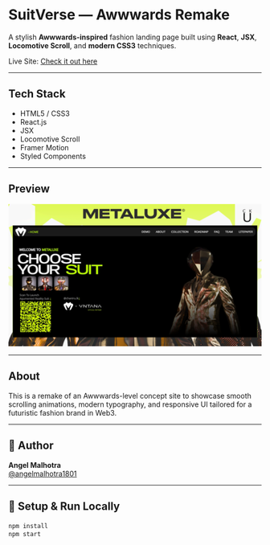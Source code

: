 # SuitVerse — Awwwards Remake

A stylish **Awwwards-inspired** fashion landing page built using **React**, **JSX**, **Locomotive Scroll**, and **modern CSS3** techniques.

Live Site: [Check it out here](https://suit-verse.vercel.app)

---

## Tech Stack

- HTML5 / CSS3
- React.js
- JSX
- Locomotive Scroll
- Framer Motion
- Styled Components

---

## Preview

![Screenshot](Screenshot.png)

---

## About

This is a remake of an Awwwards-level concept site to showcase smooth scrolling animations, modern typography, and responsive UI tailored for a futuristic fashion brand in Web3.

---

## 👤 Author

**Angel Malhotra**  
[@angelmalhotra1801](https://www.github.com/angelmalhotra1801)

---

## 🚀 Setup & Run Locally

```bash
npm install
npm start
